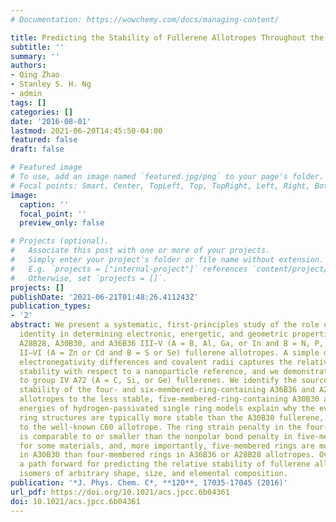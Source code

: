 ```yaml
---
# Documentation: https://wowchemy.com/docs/managing-content/

title: Predicting the Stability of Fullerene Allotropes Throughout the Periodic Table
subtitle: ''
summary: ''
authors:
- Qing Zhao
- Stanley S. H. Ng
- admin
tags: []
categories: []
date: '2016-08-01'
lastmod: 2021-06-20T14:45:50-04:00
featured: false
draft: false

# Featured image
# To use, add an image named `featured.jpg/png` to your page's folder.
# Focal points: Smart, Center, TopLeft, Top, TopRight, Left, Right, BottomLeft, Bottom, BottomRight.
image:
  caption: ''
  focal_point: ''
  preview_only: false

# Projects (optional).
#   Associate this post with one or more of your projects.
#   Simply enter your project's folder or file name without extension.
#   E.g. `projects = ["internal-project"]` references `content/project/deep-learning/index.md`.
#   Otherwise, set `projects = []`.
projects: []
publishDate: '2021-06-21T01:48:26.411243Z'
publication_types:
- '2'
abstract: We present a systematic, first-principles study of the role of elemental
  identity in determining electronic, energetic, and geometric properties of representative
  A28B28, A30B30, and A36B36 III–V (A = B, Al, Ga, or In and B = N, P, or As) and
  II–VI (A = Zn or Cd and B = S or Se) fullerene allotropes. A simple descriptor comprising
  electronegativity differences and covalent radii captures the relative fullerene
  stability with respect to a nanoparticle reference, and we demonstrate transferability
  to group IV A72 (A = C, Si, or Ge) fullerenes. We identify the source of relative
  stability of the four- and six-membered-ring-containing A36B36 and A28B28 fullerene
  allotropes to the less stable, five-membered-ring-containing A30B30 allotrope. Relative
  energies of hydrogen-passivated single ring models explain why the even-membered
  ring structures are typically more stable than the A30B30 fullerene, despite analogies
  to the well-known C60 allotrope. The ring strain penalty in the four-membered ring
  is comparable to or smaller than the nonpolar bond penalty in five-membered rings
  for some materials, and, more importantly, five-membered rings are more numerous
  in A30B30 than four-membered rings in A36B36 or A28B28 allotropes. Overall, we demonstrate
  a path forward for predicting the relative stability of fullerene allotropes and
  isomers of arbitrary shape, size, and elemental composition.
publication: '*J. Phys. Chem. C*, **120**, 17035-17045 (2016)'
url_pdf: https://doi.org/10.1021/acs.jpcc.6b04361
doi: 10.1021/acs.jpcc.6b04361
---
```

